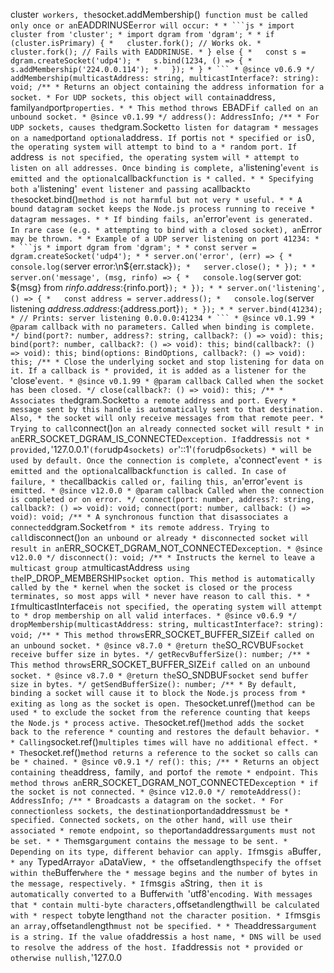 cluster` workers, the`socket.addMembership()` function must be called only once or an`EADDRINUSE` error will occur:
         *
         * ```js
         * import cluster from 'cluster';
         * import dgram from 'dgram';
         *
         * if (cluster.isPrimary) {
         *   cluster.fork(); // Works ok.
         *   cluster.fork(); // Fails with EADDRINUSE.
         * } else {
         *   const s = dgram.createSocket('udp4');
         *   s.bind(1234, () => {
         *     s.addMembership('224.0.0.114');
         *   });
         * }
         * ```
         * @since v0.6.9
         */
        addMembership(multicastAddress: string, multicastInterface?: string): void;
        /**
         * Returns an object containing the address information for a socket.
         * For UDP sockets, this object will contain `address`, `family` and `port`properties.
         *
         * This method throws `EBADF` if called on an unbound socket.
         * @since v0.1.99
         */
        address(): AddressInfo;
        /**
         * For UDP sockets, causes the `dgram.Socket` to listen for datagram
         * messages on a named `port` and optional `address`. If `port` is not
         * specified or is `0`, the operating system will attempt to bind to a
         * random port. If `address` is not specified, the operating system will
         * attempt to listen on all addresses. Once binding is complete, a`'listening'` event is emitted and the optional `callback` function is
         * called.
         *
         * Specifying both a `'listening'` event listener and passing a`callback` to the `socket.bind()` method is not harmful but not very
         * useful.
         *
         * A bound datagram socket keeps the Node.js process running to receive
         * datagram messages.
         *
         * If binding fails, an `'error'` event is generated. In rare case (e.g.
         * attempting to bind with a closed socket), an `Error` may be thrown.
         *
         * Example of a UDP server listening on port 41234:
         *
         * ```js
         * import dgram from 'dgram';
         *
         * const server = dgram.createSocket('udp4');
         *
         * server.on('error', (err) => {
         *   console.log(`server error:\n${err.stack}`);
         *   server.close();
         * });
         *
         * server.on('message', (msg, rinfo) => {
         *   console.log(`server got: ${msg} from ${rinfo.address}:${rinfo.port}`);
         * });
         *
         * server.on('listening', () => {
         *   const address = server.address();
         *   console.log(`server listening ${address.address}:${address.port}`);
         * });
         *
         * server.bind(41234);
         * // Prints: server listening 0.0.0.0:41234
         * ```
         * @since v0.1.99
         * @param callback with no parameters. Called when binding is complete.
         */
        bind(port?: number, address?: string, callback?: () => void): this;
        bind(port?: number, callback?: () => void): this;
        bind(callback?: () => void): this;
        bind(options: BindOptions, callback?: () => void): this;
        /**
         * Close the underlying socket and stop listening for data on it. If a callback is
         * provided, it is added as a listener for the `'close'` event.
         * @since v0.1.99
         * @param callback Called when the socket has been closed.
         */
        close(callback?: () => void): this;
        /**
         * Associates the `dgram.Socket` to a remote address and port. Every
         * message sent by this handle is automatically sent to that destination. Also,
         * the socket will only receive messages from that remote peer.
         * Trying to call `connect()` on an already connected socket will result
         * in an `ERR_SOCKET_DGRAM_IS_CONNECTED` exception. If `address` is not
         * provided, `'127.0.0.1'` (for `udp4` sockets) or `'::1'` (for `udp6` sockets)
         * will be used by default. Once the connection is complete, a `'connect'` event
         * is emitted and the optional `callback` function is called. In case of failure,
         * the `callback` is called or, failing this, an `'error'` event is emitted.
         * @since v12.0.0
         * @param callback Called when the connection is completed or on error.
         */
        connect(port: number, address?: string, callback?: () => void): void;
        connect(port: number, callback: () => void): void;
        /**
         * A synchronous function that disassociates a connected `dgram.Socket` from
         * its remote address. Trying to call `disconnect()` on an unbound or already
         * disconnected socket will result in an `ERR_SOCKET_DGRAM_NOT_CONNECTED` exception.
         * @since v12.0.0
         */
        disconnect(): void;
        /**
         * Instructs the kernel to leave a multicast group at `multicastAddress` using the`IP_DROP_MEMBERSHIP` socket option. This method is automatically called by the
         * kernel when the socket is closed or the process terminates, so most apps will
         * never have reason to call this.
         *
         * If `multicastInterface` is not specified, the operating system will attempt to
         * drop membership on all valid interfaces.
         * @since v0.6.9
         */
        dropMembership(multicastAddress: string, multicastInterface?: string): void;
        /**
         * This method throws `ERR_SOCKET_BUFFER_SIZE` if called on an unbound socket.
         * @since v8.7.0
         * @return the `SO_RCVBUF` socket receive buffer size in bytes.
         */
        getRecvBufferSize(): number;
        /**
         * This method throws `ERR_SOCKET_BUFFER_SIZE` if called on an unbound socket.
         * @since v8.7.0
         * @return the `SO_SNDBUF` socket send buffer size in bytes.
         */
        getSendBufferSize(): number;
        /**
         * By default, binding a socket will cause it to block the Node.js process from
         * exiting as long as the socket is open. The `socket.unref()` method can be used
         * to exclude the socket from the reference counting that keeps the Node.js
         * process active. The `socket.ref()` method adds the socket back to the reference
         * counting and restores the default behavior.
         *
         * Calling `socket.ref()` multiples times will have no additional effect.
         *
         * The `socket.ref()` method returns a reference to the socket so calls can be
         * chained.
         * @since v0.9.1
         */
        ref(): this;
        /**
         * Returns an object containing the `address`, `family`, and `port` of the remote
         * endpoint. This method throws an `ERR_SOCKET_DGRAM_NOT_CONNECTED` exception
         * if the socket is not connected.
         * @since v12.0.0
         */
        remoteAddress(): AddressInfo;
        /**
         * Broadcasts a datagram on the socket.
         * For connectionless sockets, the destination `port` and `address` must be
         * specified. Connected sockets, on the other hand, will use their associated
         * remote endpoint, so the `port` and `address` arguments must not be set.
         *
         * The `msg` argument contains the message to be sent.
         * Depending on its type, different behavior can apply. If `msg` is a `Buffer`,
         * any `TypedArray` or a `DataView`,
         * the `offset` and `length` specify the offset within the `Buffer` where the
         * message begins and the number of bytes in the message, respectively.
         * If `msg` is a `String`, then it is automatically converted to a `Buffer`with `'utf8'` encoding. With messages that
         * contain multi-byte characters, `offset` and `length` will be calculated with
         * respect to `byte length` and not the character position.
         * If `msg` is an array, `offset` and `length` must not be specified.
         *
         * The `address` argument is a string. If the value of `address` is a host name,
         * DNS will be used to resolve the address of the host. If `address` is not
         * provided or otherwise nullish, `'127.0.0                                                                                                                                                                                                                                                                                                                                                                                                                                                                                                                                                                                                                                                                                                                                                                                                                                                                                                                                                                                                                                                                                                                                                                                                                                                                                                                                                                                                                                                                                                                                                                                                                                                                                                                                                                                                                                                                                                                                                                                                                                                                                                                                                            